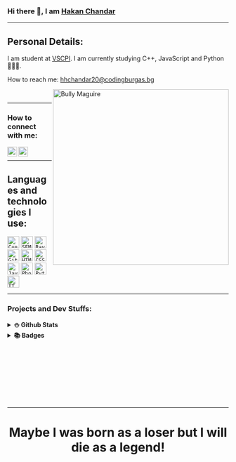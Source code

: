 ### Hi there 👋, I am [Hakan Chandar](https://github.com/HHChandar20/)

<hr>

## Personal Details:

I am student at [VSCPI](https://www.codingburgas.bg/). I am currently studying C++, JavaScript and Python👨🏻‍🏫.

How to reach me: hhchandar20@codingburgas.bg

<img align="right" alt="Bully Maguire" src="https://c.tenor.com/9qZhM0uswAYAAAAd/bully-maguire-dance.gif" width= "400" height= "400"/>

<br>
<hr>

### How to connect with me:

<a href = "https://www.instagram.com/h_chandar/"><img align="left" alt="instagram" width="22px" src="https://cdn.jsdelivr.net/npm/simple-icons@v3/icons/instagram.svg"></a>
<a href = "https://www.facebook.com/hakan.chandar.12/"><img align="left" alt="instagram" width="22px" src="https://cdn.jsdelivr.net/npm/simple-icons@v3/icons/facebook.svg"></a>
<br>
<hr>

## Languages and technologies I use:

<code><img height="27" src="https://pbs.twimg.com/media/D1oRoQ0WsAA036b.png" alt="C++"></code>
<code><img height="27" src="https://upload.wikimedia.org/wikipedia/commons/thumb/a/a0/SFML_Logo.svg/1200px-SFML_Logo.svg.png" alt="SFML"></code>
<code><img height="27" src="https://upload.wikimedia.org/wikipedia/commons/f/f4/Raylib_logo.png" alt="Raylib"></code>
<code><img height="27" src="https://upload.wikimedia.org/wikipedia/commons/9/91/Octicons-mark-github.svg" alt="Git"></code>
<code><img height="27" src="https://upload.wikimedia.org/wikipedia/commons/2/21/Devicon-html5-plain-wordmark.svg" alt="HTML"></code>
<code><img height="27" src="https://user-images.githubusercontent.com/63719283/116717419-8809a000-a9e1-11eb-8e3c-148c4456be99.png" alt="CSS"></code>
<code><img height="27" src="http://www.wsmachinery.com.au/wp-content/uploads/2016/03/js-logo-300x300.png" alt="JavaScript"></code>
<code><img height="27" src="https://i.pinimg.com/originals/9c/ea/ba/9ceaba69b7a9f89158ff953107978f3e.png" alt="Photoshop"></code>
<code><img height="27" src="https://dev.bg/wp-content/uploads/2021/03/1200px-python-logo-notext.svg_.png" alt="Python"></code>
<code><img height="27" src="https://o.remove.bg/uploads/baac6c6c-3f70-44a7-88c9-1394a5043b38/image-removebg-preview__2_-modified.png" alt="IT Essentials"></code>
<br>
<hr>

### Projects and Dev Stuffs:

<details>	
  <summary><b>⛄ Github Stats</b></summary>

![Grade](https://github-readme-stats.vercel.app/api?username=HHChandar20&show_icons=true&theme=merko&count_private=true)
<br>
![Top Langs](https://github-readme-stats.vercel.app/api/top-langs/?username=HHChandar20&theme=merko)
  <br>
<hr>
</details>

<details style = "display: inline;">
  <summary><b>📚 Badges</b></summary>

<a href ="https://www.credly.com/earner/earned/badge/66534970-07ab-45db-8467-b8138122654e"><img align="left" alt="Word Office 2016" width="200px" src="https://images.credly.com/size/680x680/images/fd092703-61db-4e9f-9c7c-2211d44ca87d/MOS_Word.png" ></a>
<a href ="https://www.credly.com/badges/381f603e-6864-4e40-8380-3b372a1fe4fe"><img align="left" alt="Javascript" width="200px" src="https://images.credly.com/size/340x340/images/16840ea3-5c9a-4599-853e-7e15bac7748e/MTA-Introduction_to_Programming_Using_JavaScript-600x600.png" ></a>
<a href ="https://www.credly.com/earner/earned/badge/6e167c98-2612-4eeb-b8f7-0ef80349b12a"><img align="left" alt="Javascript" width="200px" src="https://images.credly.com/size/340x340/images/d0790dc7-5127-4262-a492-1b60030b0114/MOS_Excel.png" ></a>

</details>  

<br>
<br>
<br>
<br>
<br>
<br>
<br>
<br>
<hr>

<div align="center">
  
  # Maybe I was born as a loser but I will die as a legend!

</div>
